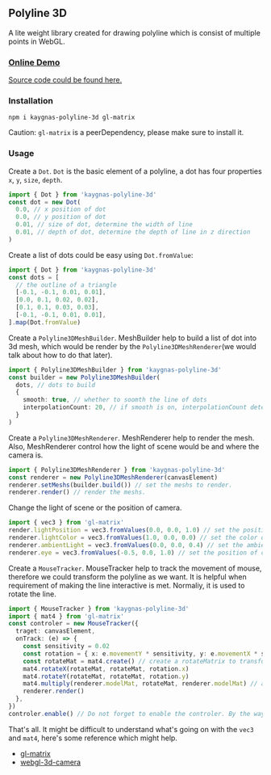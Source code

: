 ## Polyline 3D

A lite weight library created for drawing polyline which is consist of multiple points in WebGL.

### [Online Demo](https://kaygnas.github.io/polyline-3d/)

[Source code could be found here.](https://github.com/KaygNas/polyline-3d/tree/main/playground)


### Installation
```
npm i kaygnas-polyline-3d gl-matrix
```

Caution: `gl-matrix` is a peerDependency, please make sure to install it. 

### Usage

Create a `Dot`. `Dot` is the basic element of a polyline, a dot has four properties `x`, `y`, `size`, `depth`.
```ts
import { Dot } from 'kaygnas-polyline-3d'
const dot = new Dot(
  0.0, // x position of dot
  0.0, // y position of dot
  0.01, // size of dot, determine the width of line
  0.01, // depth of dot, determine the depth of line in z direction
)
```

Create a list of dots could be easy using `Dot.fromValue`:
```ts
import { Dot } from 'kaygnas-polyline-3d'
const dots = [
  // the outline of a triangle
  [-0.1, -0.1, 0.01, 0.01],
  [0.0, 0.1, 0.02, 0.02],
  [0.1, 0.1, 0.03, 0.03],
  [-0.1, -0.1, 0.01, 0.01],
].map(Dot.fromValue)
```

Create a `Polyline3DMeshBuilder`. MeshBuilder help to build a list of dot into 3d mesh, which would be render by the `Polyline3DMeshRenderer`(we would talk about how to do that later).
```ts
import { Polyline3DMeshBuilder } from 'kaygnas-polyline-3d'
const builder = new Polyline3DMeshBuilder(
  dots, // dots to build
  {
    smooth: true, // whether to soomth the line of dots
    interpolationCount: 20, // if smooth is on, interpolationCount determine how smooth the line would be. The bigger interpolationCount is, the smoother the line would be.
  }
)
```

Create a `Polyline3DMeshRenderer`. MeshRenderer help to render the mesh. Also, MeshRenderer control how the light of scene would be and where the camera is.
```ts
import { Polyline3DMeshRenderer } from 'kaygnas-polyline-3d'
const renderer = new Polyline3DMeshRenderer(canvasElement)
renderer.setMeshs(builder.build()) // set the meshs to render.
renderer.render() // render the meshs.
```

Change the light of scene or the position of camera. 
```ts
import { vec3 } from 'gl-matrix'
render.lightPosition = vec3.fromValues(0.0, 0.0, 1.0) // set the position of light, the light source is just a spot.
renderer.lightColor = vec3.fromValues(1.0, 0.0, 0.0) // set the color of the light, in this line it is set to red.
renderer.ambientLight = vec3.fromValues(0.0, 0.0, 0.4) // set the ambient light of the scene, in this line it is set to dark blue.
renderer.eye = vec3.fromValues(-0.5, 0.0, 1.0) // set the position of camera.
```

Create a `MouseTracker`. MouseTracker help to track the movement of mouse, therefore we could transform the polyline as we want.
It is helpful when requirement of making the line interactive is met. Normaliy, it is used to rotate the line.
```ts
import { MouseTracker } from 'kaygnas-polyline-3d'
import { mat4 } from 'gl-matrix'
const controler = new MouseTracker({
  traget: canvasElement,
  onTrack: (e) => {
    const sensitivity = 0.02
    const rotation = { x: e.movementY * sensitivity, y: e.movementX * sensitivity }
    const rotateMat = mat4.create() // create a rotateMatrix to transform the line.
    mat4.rotateX(rotateMat, rotateMat, rotation.x)
    mat4.rotateY(rotateMat, rotateMat, rotation.y)
    mat4.multiply(renderer.modelMat, rotateMat, renderer.modelMat) // apply the rotateMatrix to modelMatrix.
    renderer.render()
  },
})
controler.enable() // Do not forget to enable the controler. By the way, to disable just call `controler.disable()`.
```

That's all. It might be difficult to understand what's going on with the `vec3` and `mat4`, here's some reference which might help.

- [gl-matrix](https://github.com/toji/gl-matrix)
- [webgl-3d-camera](https://webglfundamentals.org/webgl/lessons/zh_cn/webgl-3d-camera.html)